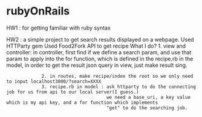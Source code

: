 # rubyOnRails

HW1 : for getting familiar with ruby syntax

HW2 : a simple project to get search results displayed on a webpage.
      Used HTTParty gem
      Used Food2Fork API to get recipe
      What I do? 1. view and controller: in controller, first find if we define a search param, and use that param to apply into 
                                         the for function, which is defined in the recipe.rb in the model, in order to get the 
                                         result json query
                                         in view, just make result sing.
                                         
                 2. in routes, make recipe/index the root so we only need to input localhost3000/?search=XXXX
                 3. recipe.rb in model : ask httparty to do the connecting job for us from api to our local server(I guess.)
                                         we need a base_uri, a key value which is my api key, and a for function which implements 
                                         "get" to do the searching job.
